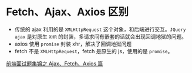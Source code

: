 # Fetch、Ajax、Axios 区别

- 传统的 ajax 利用的是 `XMLHttpRequest` 这个对象，和后端进行交互。`JQuery ajax` 是对原生 `XHR` 的封装，多请求间有嵌套的话就会出现回调地狱的问题。
- axios 使用 `promise` 封装 xhr，解决了回调地狱问题
- fetch 不是 `XMLHttpRequest`，fetch 是原生的 js，使用的是 `promise`。

 [前端面试题集锦之 Ajax、Fetch、Axios 篇](https://blog.csdn.net/XH_jing/article/details/119533597)

